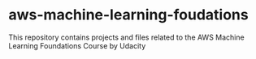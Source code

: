 # aws-machine-learning-foudations
This repository contains projects and files related to the AWS Machine Learning Foundations Course by Udacity
